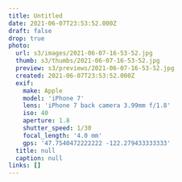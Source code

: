 ```yaml
---
title: Untitled
date: 2021-06-07T23:53:52.000Z
draft: false
drop: true
photo:
  url: s3/images/2021-06-07-16-53-52.jpg
  thumb: s3/thumbs/2021-06-07-16-53-52.jpg
  preview: s3/previews/2021-06-07-16-53-52.jpg
  created: 2021-06-07T23:53:52.000Z
  exif:
    make: Apple
    model: 'iPhone 7'
    lens: 'iPhone 7 back camera 3.99mm f/1.8'
    iso: 40
    aperture: 1.8
    shutter_speed: 1/30
    focal_length: '4.0 mm'
    gps: '47.7540472222222 -122.279433333333'
  title: null
  caption: null
links: []
---
```

